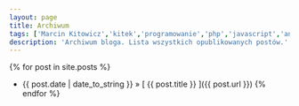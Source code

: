 ```yaml
---
layout: page
title: Archiwum
tags: ['Marcin Kitowicz','kitek','programowanie','php','javascript','android','mysql','nodejs']
description: 'Archiwum bloga. Lista wszystkich opublikowanych postów.'
---
```

{% for post in site.posts %}
  * {{ post.date | date_to_string }} &raquo; [ {{ post.title }} ]({{ post.url }})
{% endfor %}
